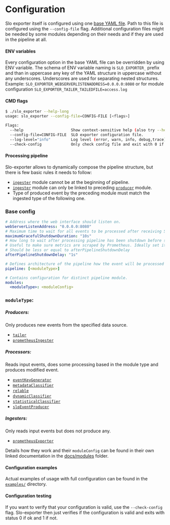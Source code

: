 # Configuration
Slo exporter itself is configured using one [base YAML file](#base-config). 
Path to this file is configured using the `--config-file` flag.
Additional configuration files might be needed by some modules
depending on their needs and if they are used in the pipeline at all.

#### ENV variables
Every configuration option in the base YAML file can be overridden by using ENV variable.
The schema of ENV variable naming is `SLO_EXPORTER_` prefix and than in uppercase any key of the YAML
structure in uppercase without any underscores. Underscores are used for separating nested structures.
Example: `SLO_EXPORTER_WEBSERVERLISTENADDRESS=0.0.0.0:8080` or for module configuration `SLO_EXPORTER_TAILER_TAILEDFILE=access.log`

#### CMD flags
```bash
$ ./slo_exporter --help-long
usage: slo_exporter --config-file=CONFIG-FILE [<flags>]

Flags:
  --help                     Show context-sensitive help (also try --help-long and --help-man).
  --config-file=CONFIG-FILE  SLO exporter configuration file.
  --log-level="info"         Log level (error, warn, info, debug,trace).
  --check-config             Only check config file and exit with 0 if ok and other status code if not.
```

#### Processing pipeline
Slo-exporter allows to dynamically compose the pipeline structure,
but there is few basic rules it needs to follow:
  - [`ingester`](architecture.md#ingester) module cannot be at the beginning of pipeline.
  - [`ingester`](architecture.md#ingester) module can only be linked to preceding [`producer`](architecture.md#producer) module.
  - Type of produced event by the preceding module must match the ingested type of the following one.


### Base config
```yaml
# Address where the web interface should listen on.
webServerListenAddress: "0.0.0.0:8080"
# Maximum time to wait for all events to be processed after receiving SIGTERM or SIGINT.
maximumGracefulShutdownDuration: "10s"
# How long to wait after processing pipeline has been shutdown before stopping http server w metric serving.
# Useful to make sure metrics are scraped by Prometheus. Ideally set it to Prometheus scrape interval + 1s or more.
# Should be less or equal to afterPipelineShutdownDelay
afterPipelineShutdownDelay: "1s"

# Defines architecture of the pipeline how the event will be processed by the modules.
pipeline: [<moduleType>]

# Contains configuration for distinct pipeline module.
modules:
  <moduleType>: <moduleConfig>
```

### `moduleType`:

##### Producers:
Only produces new events from the specified data source.
  - [`tailer`](modules/tailer.md)
  - [`prometheusIngester`](modules/prometheus_ingester.md)
  
##### Processors:
Reads input events, does some processing based in the module type and produces modified event.
  - [`eventKeyGenerator`](modules/event_key_generator.md)
  - [`metadataClassifier`](modules/metadata_classifier.md)
  - [`relable`](modules/relabel.md)
  - [`dynamicClassifier`](modules/dynamic_classifier.md)
  - [`statisticalClassifier`](modules/statistical_classifier.md)
  - [`sloEventProducer`](modules/slo_event_producer.md)
  
##### Ingesters:
Only reads input events but does not produce any.
  - [`prometheusExporter`](modules/prometheus_exporter.md)

Details how they work and their `moduleConfig` can be found in their own
linked documentation in the [docs/modules](modules) folder.

#### Configuration examples
Actual examples of usage with full configuration can be found in the [`examples/`](examples) directory.

#### Configuration testing
If you want to verify that your configuration is valid, use the `--check-config` flag.
Slo-exporter then just verifies if the configuration is valid and exits with status 0 if ok and 1 if not.
